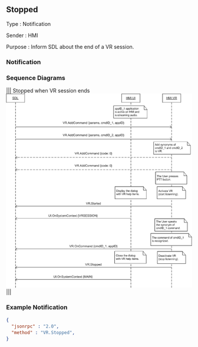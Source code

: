 ## Stopped

Type
: Notification

Sender
: HMI

Purpose
: Inform SDL about the end of a VR session.

### Notification

### Sequence Diagrams
|||
Stopped when VR session ends
![Stopped](./assets/Stopped.png)
|||

### Example Notification

```json
{
  "jsonrpc" : "2.0",
  "method" : "VR.Stopped",
}
```
